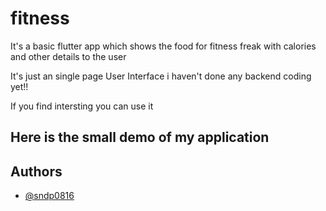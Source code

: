# fitness

It's a basic flutter app which shows the food for fitness freak with calories and other details to the user 

It's just an single page User Interface i haven't done any backend coding yet!!

If you find intersting you can use it

## Here is the small demo of my application

## Authors

- [@sndp0816](https://twitter.com/sndp0816)

